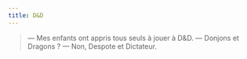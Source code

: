 ```yaml
---
title: D&D
---
```


> — Mes enfants ont appris tous seuls à jouer à D&amp;D.
> — Donjons et Dragons ?
> — Non, Despote et Dictateur.
